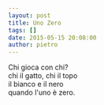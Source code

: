 ```yaml
---
layout: post
title: Uno Zero
tags: []
date: 2015-05-15 20:08:00
author: pietro
---
```

Chi gioca con chi?<br/>chi il gatto, chi il topo<br/>il bianco e il nero<br/>quando l'uno è zero.
